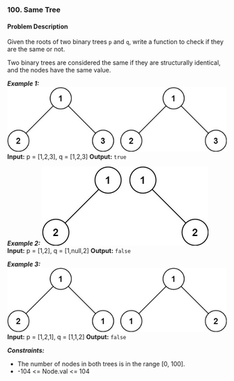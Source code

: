### 100. Same Tree

#### Problem Description 
Given the roots of two binary trees `p` and `q`, write a function to check if they are the same or not.

Two binary trees are considered the same if they are structurally identical, and the nodes have the same value.

***Example 1:*** 
![alt text](image.png)
**Input:**  p = [1,2,3], q = [1,2,3]
**Output:**  `true`

***Example 2:*** 
![alt text](image-1.png)
**Input:**  p = [1,2], q = [1,null,2]
**Output:**  `false`

***Example 3:*** 
![alt text](image-2.png)
**Input:**  p = [1,2,1], q = [1,1,2]
**Output:**  `false`
 
***Constraints:*** 
- The number of nodes in both trees is in the range [0, 100].
- -104 <= Node.val <= 104
